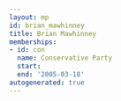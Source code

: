 ```yaml
---
layout: mp
id: brian_mawhinney
title: Brian Mawhinney
memberships:
- id: con
  name: Conservative Party
  start: 
  end: '2005-03-18'
autogenerated: true
---
```


